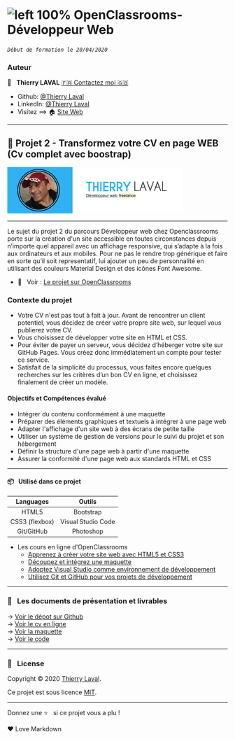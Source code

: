 # ![left 100%](https://github.com/thierry-laval/archives/blob/master/images/Logo_OpenClassrooms.png?raw=true) OpenClassrooms-Développeur Web

_`Début de formation le 20/04/2020`_

### Auteur

👤 &nbsp; **Thierry LAVAL** [🇫🇷 Contactez moi 🇬🇧](<thierrylaval@gmx.com>)

* Github: [@Thierry Laval](https://github.com/thierry-laval)
* LinkedIn: [@Thierry Laval](https://www.linkedin.com/in/thierry-laval)
* Visitez ==> 🏠 [Site Web](https://xXx)

***

## 📎 Projet 2 - Transformez votre CV en page WEB (Cv complet avec boostrap)

![left 100%](documents/logo_p2.png?raw=true)

***

Le sujet du projet 2 du parcours Développeur web chez Openclassrooms porte sur la création d'un site accessible en toutes circonstances depuis n’importe quel appareil avec un affichage responsive, qui s’adapte à la fois aux ordinateurs et aux mobiles. Pour ne pas le rendre trop générique et faire en sorte qu’il soit representatif, lui ajouter un peu de personnalité en utilisant des couleurs ​Material Design​ et des icônes F​ont Awesome​.

* 👀  &nbsp; Voir : [Le projet sur OpenClassrooms](documents/projet_sur_OpenClassrooms.pdf "Cliquez pour voir le projet")

### Contexte du projet

* Votre CV n'est pas tout à fait à jour. Avant de rencontrer un client potentiel, vous décidez de créer votre propre site web, sur lequel vous publierez votre CV.
* Vous choisissez de développer votre site en HTML et CSS.
* Pour éviter de payer un serveur, vous décidez d’héberger votre site sur GitHub Pages. Vous créez donc immédiatement un compte pour tester ce service.
* Satisfait de la simplicité du processus, vous faites encore quelques recherches sur les critères d’un bon CV en ligne, et choisissez finalement de créer un modèle.

#### Objectifs et Compétences évalué

* Intégrer du contenu conformément à une maquette
* Préparer des éléments graphiques et textuels à intégrer à une page web
* Adapter l'affichage d'un site web à des écrans de petite taille
* Utiliser un système de gestion de versions pour le suivi du projet et son hébergement
* Définir la structure d'une page web à partir d'une maquette
* Assurer la conformité d'une page web aux standards HTML et CSS

***

#### 📦  &nbsp; Utilisé dans ce projet

| Languages       | Outils             |
| :-------------: |:-------------:     |
| HTML5           | Bootstrap          |
| CSS3 (flexbox)  | Visual Studio Code |
| Git/GitHub      | Photoshop          |

* Les cours en ligne d'OpenClassrooms
  * [Apprenez à créer votre site web avec HTML5 et CSS3](https://openclassrooms.com/fr/courses/1603881-apprenez-a-creer-votre-site-web-avec-html5-et-css3)
  * [Découpez et intégrez une maquette](https://openclassrooms.com/fr/courses/3504431-decoupez-et-integrez-une-maquette)
  * [Adoptez Visual Studio comme environnement de développement](https://openclassrooms.com/fr/courses/5641796-adoptez-visual-studio-comme-environnement-de-developpement)
  * [Utilisez Git et GitHub pour vos projets de développement](https://openclassrooms.com/fr/courses/5641721-utilisez-git-et-github-pour-vos-projets-de-developpement)

***

### 🚦 &nbsp; Les documents de présentation et livrables

→ [Voir le dépot sur Github](https://github.com/thierry-laval/cv)\
→ [Voir le cv en ligne](https://thierry-laval.github.io/cv/)\
→ [Voir la maquette](documents/P2_maquette.png)\
→ [Voir le code](documents/P2_presentation_code_source.png)

***

### 📝 &nbsp; License

Copyright © 2020 [Thierry Laval](https://github.com/thierry-laval).

Ce projet est sous licence [MIT](LICENCE).

[Voir mon travail]: <InsertUrl>

[Template]: <InsertUrl>

[Git project]: https://github.com/thierry-laval/cv

***

Donnez une ⭐️ &nbsp; si ce projet vous a plu !

<p>&hearts; Love Markdown<p>
